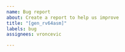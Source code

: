 ```yaml
---
name: Bug report
about: Create a report to help us improve
title: "[gen_rv64asm]"
labels: bug
assignees: vroncevic

---
```



